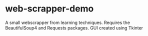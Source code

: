 # web-scrapper-demo
A small webscrapper from learning techniques.
Requires the BeautifulSoup4 and Requests packages.
GUI created using Tkinter
